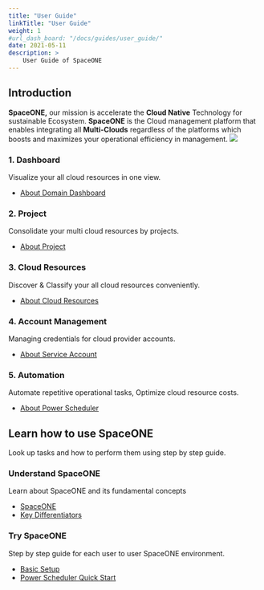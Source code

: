 ```yaml
---
title: "User Guide"
linkTitle: "User Guide"
weight: 1
#url_dash_board: "/docs/guides/user_guide/" 
date: 2021-05-11
description: >
    User Guide of SpaceONE
---
```


## Introduction
**SpaceONE,** our mission is accelerate the **Cloud Native** Technology for sustainable Ecosystem.  **SpaceONE** is the Cloud management platform that enables integrating all **Multi-Clouds** regardless of the platforms which boosts and maximizes your operational efficiency in management.
![](/docs/guides/user_guide/img/docimg1.png)

### 1. **Dashboard**
Visualize your all cloud resources in one view.
* [About Domain Dashboard](/docs/guides/user_guide/dashboard/domain_dashboard/)

### 2. **Project**
Consolidate your multi cloud resources by projects.
* [About Project](/docs/guides/user_guide/project/)

### 3. **Cloud Resources**
Discover & Classify your all cloud resources conveniently.
* [About Cloud Resources](/docs/guides/user_guide/invetory/)


### 4. **Account Management**
Managing credentials for cloud provider accounts.
* [About Service Account](/docs/guides/user_guide/service_account/)


### 5. **Automation**
Automate repetitive operational tasks, Optimize cloud resource costs.
* [About Power Scheduler](/docs/guides/user_guide/automation/power-scheduler/)

## Learn how to use SpaceONE
Look up tasks and how to perform them using step by step guide.

### **Understand SpaceONE**
Learn about SpaceONE and its fundamental concepts
* [SpaceONE](introduction-to-spaceone/spaceone.md)
* [Key Differentiators](introduction-to-spaceone/key-differentiators.md)

### **Try SpaceONE**
Step by step guide for each user to user SpaceONE environment.

* [Basic Setup](general-user.md)
* [Power Scheduler Quick Start](power-scheduler-quick-start.md)

